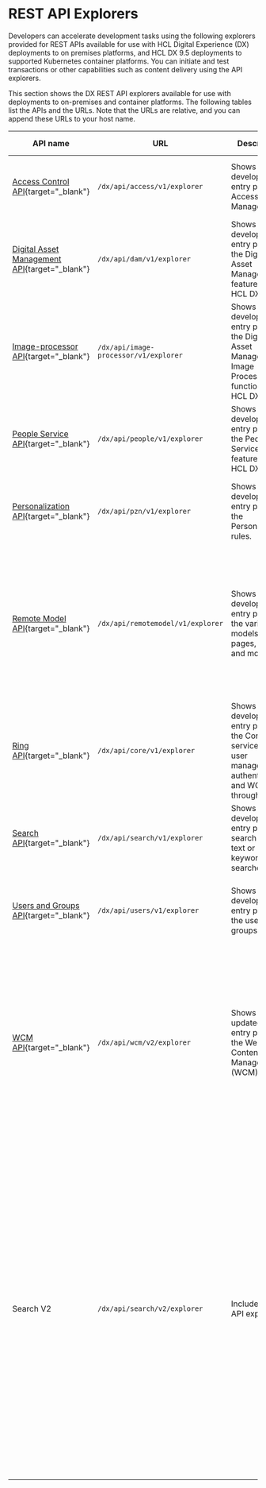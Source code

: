 # REST API Explorers

Developers can accelerate development tasks using the following explorers provided for REST APIs available for use with HCL Digital Experience (DX) deployments to on premises platforms, and HCL DX 9.5 deployments to supported Kubernetes container platforms. You can initiate and test transactions or other capabilities such as content delivery using the API explorers.

This section shows the DX REST API explorers available for use with deployments to on-premises and container platforms. The following tables list the APIs and the URLs. Note that the URLs are relative, and you can append these URLs to your host name.

|API name|URL|Description|Additional information|
|--------|---|-----------|----------------------|
|[Access Control API](https://opensource.hcltechsw.com/experience-api-documentation/access-api/){target="_blank"}|`/dx/api/access/v1/explorer`|Shows the developer entry points to Access Control Management.|Atom XML format. See [Portal Access Control REST API](../portal_access_control_interfaces/pacrestapi.md) for more information.|
|[Digital Asset Management API](https://opensource.hcltechsw.com/experience-api-documentation/dam-api/){target="_blank"}|`/dx/api/dam/v1/explorer`|Shows the developer entry points to the Digital Asset Management features of HCL DX 9.5.|JSON format.|
|[Image-processor API](https://opensource.hcltechsw.com/experience-api-documentation/image-processor-api/){target="_blank"}|`/dx/api/image-processor/v1/explorer`|Shows the developer entry points to the Digital Asset Management Image Processor functions of HCL DX 9.5.|JSON format.|
|[People Service API](https://opensource.hcltechsw.com/experience-api-documentation/people-service-api/){target="_blank"}|`/dx/api/people/v1/explorer`|Shows the developer entry points to the People Service API features of HCL DX 9.5.|JSON format. See [People Service API](../../integration/people_service/api/index.md) for more information.|
|[Personalization API](https://opensource.hcltechsw.com/experience-api-documentation/pzn-api/){target="_blank"}|`/dx/api/pzn/v1/explorer`|Shows the developer entry points to the Personalization rules.|JSON format. See [HCL Digital Experience Personalization](../../../manage_content/pzn/index.md) for more information.|
|[Remote Model API](https://opensource.hcltechsw.com/experience-api-documentation/remotemodel-api/){target="_blank"}|`/dx/api/remotemodel/v1/explorer`|Shows the developer entry points to the various models for pages, layouts, and more.|Atom XML format. Support for more endpoints are planned in upcoming releases. See [Digital Experience Portal Remote Model REST API Explorer](../model_spi/remote_model_rest_api.md) for more information.|
|[Ring API](https://opensource.hcltechsw.com/experience-api-documentation/ring-api/){target="_blank"}|`/dx/api/core/v1/explorer`|Shows the developer entry points to the Core services like user management authentication and WCM through JSON.|JSON format. See the [HCL Experience API](../hcl_experience_api/index.md) Help Center topic for more information.|
|[Search API](https://opensource.hcltechsw.com/experience-api-documentation/search-api/){target="_blank"}|`/dx/api/search/v1/explorer`|Shows the developer entry points to search (like text or keyword searches).|Atom XML format. See [Search REST API specification](../../../build_sites/search/search-rest-api/index.md) for more information.|
|[Users and Groups API](https://opensource.hcltechsw.com/experience-api-documentation/users-api/){target="_blank"}|`/dx/api/users/v1/explorer`|Shows the developer entry points to the users and groups.|Atom XML format. See [Remote REST service for PUMA](../puma_spi/remote_rest_service_for_puma/index.md) for more information.|
|[WCM API](https://opensource.hcltechsw.com/experience-api-documentation/wcm-api/){target="_blank"}|`/dx/api/wcm/v2/explorer`|Shows the updated set of entry points to the Web Content Manager (WCM).|JSON format. See [REST service for Web Content Manager](../../../manage_content/wcm_development/wcm_rest/index.md) for information about V1 APIs. The V2 APIs are available and out of beta starting CF217. See [Getting started with the REST service for Web Content Manager V2](../../../manage_content/wcm_development/wcm_rest_v2/wcm_rest_v2_starting.md) for more information.
Search V2|`/dx/api/search/v2/explorer`|Includes an API explorer|- [Configuring a Content Source using REST API](configure_a_contentsource_api.md) <br>for information on how to configure a content source and  a crawler to index data from your HCL DX environment. <br>- [Configuring a crawler using REST API](configure_a_crawler_api.md) <br>for information in configuring a crawler to index data from your HCL DX environment. <br>- [Running search queries using REST API](run_search_queries_api.md) <br>for more information about the search endpoints of the REST API, and  how to run queries.
 

